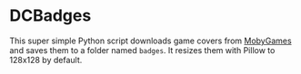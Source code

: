 # DCBadges

This super simple Python script downloads game covers from [MobyGames](https://www.mobygames.com/) and saves them to a folder named `badges`. It resizes them with Pillow to 128x128 by default.